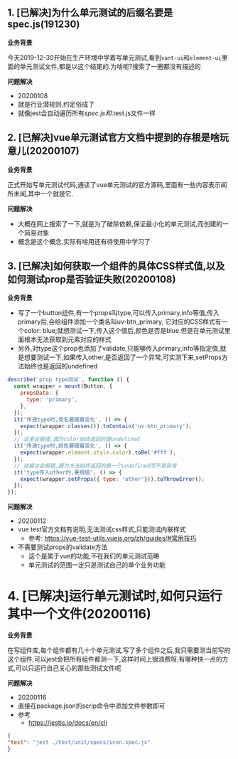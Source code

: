 ## 1. [已解决]为什么单元测试的后缀名要是spec.js(191230)

**业务背景**

今天2019-12-30开始在生产环境中学着写单元测试,看到`vant-ui`和`element-ui`里面的单元测试文件,都是以这个结尾的.为啥呢?搜索了一圈都没有描述的

**问题解决**
- 20200108
- 就是行业潜规则,约定俗成了
- 就像jest会自动遍历所有*spec.js和*.test.js文件一样

## 2. [已解决]vue单元测试官方文档中提到的存根是啥玩意儿(20200107)

**业务背景**

正式开始写单元测试代码,通读了vue单元测试的官方源码,里面有一些内容表示闻所未闻,其中一个就是它.

**问题解决**
- 大概在网上搜索了一下,就是为了破除依赖,保证最小化的单元测试,而创建的一个简易对象
- 概念是这个概念,实际有啥用还有待使用中学习了

## 3. [已解决]如何获取一个组件的具体CSS样式值,以及如何测试prop是否验证失败(20200108)

**业务背景**

- 写了一个button组件,有一个props叫type,可以传入primary,info等值,传入primary后,会给组件添加一个类名叫uv-btn_primary,
它对应的CSS样式有一个color: blue;就想测试一下,传入这个值后,颜色是否是blue.但是在单元测试里面根本无法获取到元素对应的样式
- 另外,对type这个prop也添加了validate,只能够传入primary,info等指定值,就是想要测试一下,如果传入other,是否返回了一个异常,可实测下来,setProps方法始终也是返回的undefined

```javascript
describe('prop type测试', function () {
  const wrapper = mount(Button, {
    propsData: {
      type: 'primary',
    },
  });
  it('传递type时,类名要跟着变化', () => {
    expect(wrapper.classes()).toContain('uv-btn_primary');
  });
  // 这里会报错,因为color始终返回的是undefined
  it('传递type时,颜色要跟着变化', () => {
    expect(wrapper.element.style.color).toBe('#fff');
  });
  // 这晨也会报错,国为方法始终返回的是一个undefined而不是异常
  it('type传入other时,要报错', () => {
    expect(wrapper.setProps({ type: 'other'})).toThrowError();
  });
});
```


**问题解决**
- 20200112
- vue test官方文档有说明,无法测试css样式,只能测试内联样式
  - 参考: https://vue-test-utils.vuejs.org/zh/guides/#常用技巧
- 不需要测试props的validate方法
  - 这个是属于vue的功能,不在我们的单元测试范畴
  - 单元测试的范围一定只是测试自己的单个业务功能


# 4. [已解决]运行单元测试时,如何只运行其中一个文件(20200116)

**业务背景**

在写组件库,每个组件都有几十个单元测试,写了多个组件之后,我只需要测当前写的这个组件,可以jest会把所有组件都测一下,这样时间上很浪费呀,有哪种快一点的方式,可以只运行自己关心的那些测试文件呢

**问题解决**
- 20200116
- 直接在package.json的scrip命令中添加文件参数即可
- 参考
  - https://jestjs.io/docs/en/cli 
```json
{
"test": "jest ./test/unit/specs/icon.spec.js"
}
```
